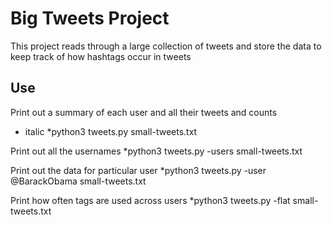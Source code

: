 # Big Tweets Project

This project reads through a large collection of tweets and store the data to keep track of how hashtags occur in tweets

## Use
Print out a summary of each user and all their tweets and counts
* italic *python3 tweets.py small-tweets.txt

Print out all the usernames
*python3 tweets.py -users small-tweets.txt

Print out the data for particular user
*python3 tweets.py -user @BarackObama small-tweets.txt

Print how often tags are used across users
*python3 tweets.py -flat small-tweets.txt
